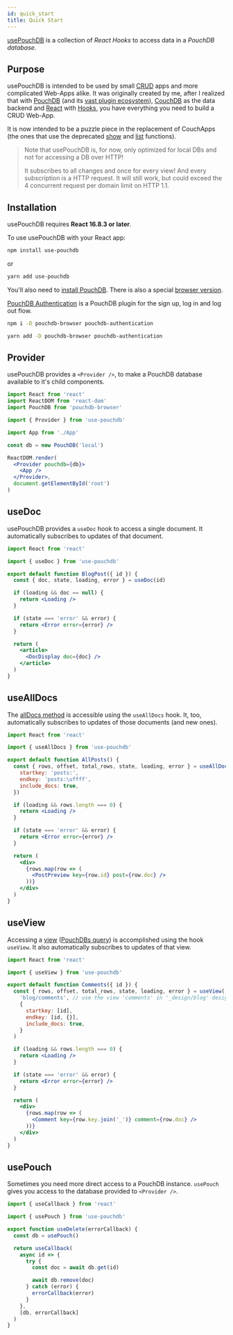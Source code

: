 ```yaml
---
id: quick_start
title: Quick Start
---
```


[usePouchDB](https://github.com/Terreii/use-pouchdb) is a collection of _React Hooks_ to access data in a
_PouchDB database_.

## Purpose

usePouchDB is intended to be used by small
[CRUD](https://en.wikipedia.org/wiki/Create,_read,_update_and_delete 'CRUD on Wikipedia') apps and more complicated
Web-Apps alike. It was originally created by me, after I realized that with [PouchDB](https://pouchdb.com/) (and
its [vast plugin ecosystem](https://pouchdb.com/external.html 'List of plugins for PouchDB')),
[CouchDB](https://couchdb.apache.org/) as the data backend and [React](https://reactjs.org/) with
[Hooks](https://reactjs.org/docs/hooks-intro.html), you have everything you need to build a CRUD Web-App.

It is now intended to be a puzzle piece in the replacement of CouchApps (the ones that use the deprecated
[show](https://docs.couchdb.org/en/3.1.0/ddocs/ddocs.html#show-functions) and
[list](https://docs.couchdb.org/en/3.1.0/ddocs/ddocs.html#list-functions) functions).

> Note that usePouchDB is, for now, only optimized for local DBs and not for accessing a DB over HTTP!
>
> It subscribes to all changes and once for every view! And every subscription is a HTTP request.
> It will still work, but could exceed the 4 concurrent request per domain limit on HTTP 1.1.

## Installation

usePouchDB requires **React 16.8.3 or later**.

To use usePouchDB with your React app:

```sh
npm install use-pouchdb
```

or

```sh
yarn add use-pouchdb
```

You'll also need to [install PouchDB](https://pouchdb.com/guides/setup-pouchdb.html 'PouchDBs installation guide').
There is also a special [browser version](https://www.npmjs.com/package/pouchdb-browser).

[PouchDB Authentication](https://github.com/pouchdb-community/pouchdb-authentication) is a PouchDB
plugin for the sign up, log in and log out flow.

<!--DOCUSAURUS_CODE_TABS-->
<!--npm-->

```sh
npm i -D pouchdb-browser pouchdb-authentication
```

<!--yarn-->

```sh
yarn add -D pouchdb-browser pouchdb-authentication
```

<!--END_DOCUSAURUS_CODE_TABS-->

## Provider

usePouchDB provides a `<Provider />`, to make a PouchDB database available to it's child components.

```jsx
import React from 'react'
import ReactDOM from 'react-dom'
import PouchDB from 'pouchdb-browser'

import { Provider } from 'use-pouchdb'

import App from './App'

const db = new PouchDB('local')

ReactDOM.render(
  <Provider pouchdb={db}>
    <App />
  </Provider>,
  document.getElementById('root')
)
```

## useDoc

usePouchDB provides a `useDoc` hook to access a single document. It automatically subscribes to updates of that
document.

```jsx
import React from 'react'

import { useDoc } from 'use-pouchdb'

export default function BlogPost({ id }) {
  const { doc, state, loading, error } = useDoc(id)

  if (loading && doc == null) {
    return <Loading />
  }

  if (state === 'error' && error) {
    return <Error error={error} />
  }

  return (
    <article>
      <DocDisplay doc={doc} />
    </article>
  )
}
```

## useAllDocs

The [allDocs method](https://pouchdb.com/api.html#batch_fetch) is accessible using the `useAllDocs` hook. It, too,
automatically subscribes to updates of those documents (and new ones).

```jsx
import React from 'react'

import { useAllDocs } from 'use-pouchdb'

export default function AllPosts() {
  const { rows, offset, total_rows, state, loading, error } = useAllDocs({
    startkey: 'posts:',
    endkey: 'posts:\uffff',
    include_docs: true,
  })

  if (loading && rows.length === 0) {
    return <Loading />
  }

  if (state === 'error' && error) {
    return <Error error={error} />
  }

  return (
    <div>
      {rows.map(row => (
        <PostPreview key={row.id} post={row.doc} />
      ))}
    </div>
  )
}
```

## useView

Accessing a [view](https://docs.couchdb.org/en/stable/ddocs/views/index.html 'CouchDBs Guide to Views') ([PouchDBs
query](https://pouchdb.com/api.html#query_database 'Documentation about db.query')) is accomplished using the hook
`useView`. It also automatically subscribes to updates of that view.

```jsx
import React from 'react'

import { useView } from 'use-pouchdb'

export default function Comments({ id }) {
  const { rows, offset, total_rows, state, loading, error } = useView(
    'blog/comments', // use the view 'comments' in '_design/blog' design document
    {
      startkey: [id],
      endkey: [id, {}],
      include_docs: true,
    }
  )

  if (loading && rows.length === 0) {
    return <Loading />
  }

  if (state === 'error' && error) {
    return <Error error={error} />
  }

  return (
    <div>
      {rows.map(row => (
        <Comment key={row.key.join('_')} comment={row.doc} />
      ))}
    </div>
  )
}
```

## usePouch

Sometimes you need more direct access to a PouchDB instance. `usePouch` gives you access to the database provided
to `<Provider />`.

```jsx
import { useCallback } from 'react'

import { usePouch } from 'use-pouchdb'

export function useDelete(errorCallback) {
  const db = usePouch()

  return useCallback(
    async id => {
      try {
        const doc = await db.get(id)

        await db.remove(doc)
      } catch (error) {
        errorCallback(error)
      }
    },
    [db, errorCallback]
  )
}
```
